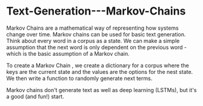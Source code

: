 # Text-Generation---Markov-Chains
Markov Chains are a mathematical way of representing how systems change over time. Markov chains can be used for basic text generation. Think about every word in a corpus as a state. We can make a simple assumption that the next word is only dependent on the previous word - which is the basic assumption of a Markov chain.  

To create a Markov Chain , we create a dictionary for a corpus where the keys are the current state and the values are the options for the nest state. We then write a function to randomly generate next terms.  

Markov chains don't generate text as well as deep learning (LSTMs), but it's a good (and fun!) start.
